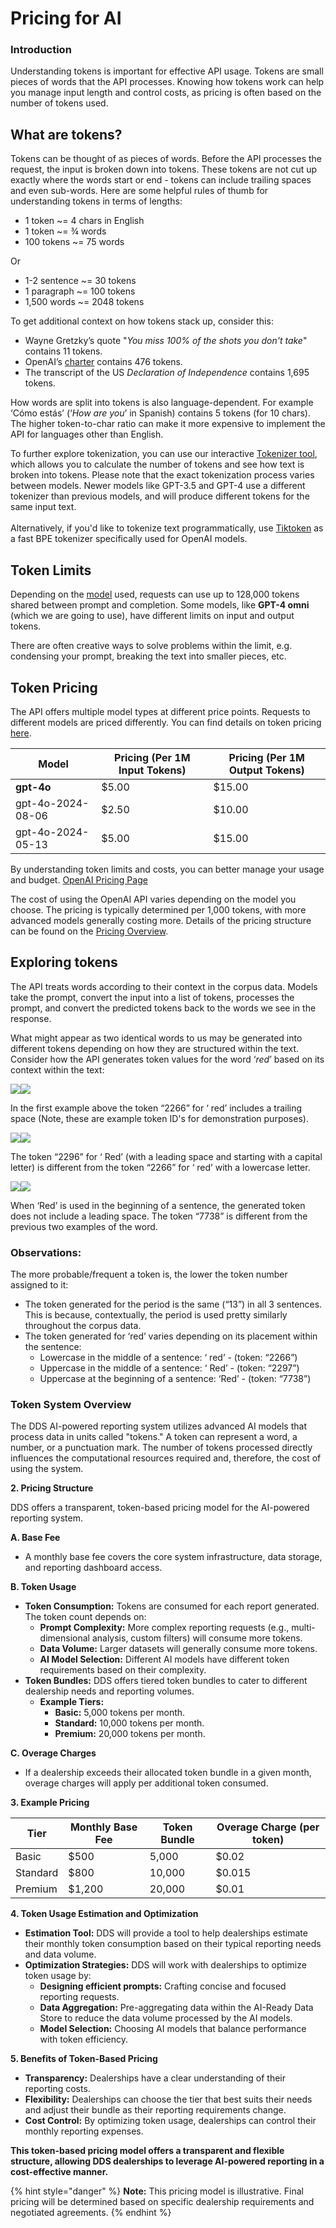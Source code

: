 # Pricing for AI

### Introduction

Understanding tokens is important for effective API usage. Tokens are small pieces of words that the API processes. Knowing how tokens work can help you manage input length and control costs, as pricing is often based on the number of tokens used.

## What are tokens? <a href="#h_4ae02e0c88" id="h_4ae02e0c88"></a>

Tokens can be thought of as pieces of words. Before the API processes the request, the input is broken down into tokens. These tokens are not cut up exactly where the words start or end - tokens can include trailing spaces and even sub-words. Here are some helpful rules of thumb for understanding tokens in terms of lengths:

* 1 token \~= 4 chars in English
* 1 token \~= ¾ words
* 100 tokens \~= 75 words

Or

* 1-2 sentence \~= 30 tokens
* 1 paragraph \~= 100 tokens
* 1,500 words \~= 2048 tokens

To get additional context on how tokens stack up, consider this:

* Wayne Gretzky’s quote "_You miss 100% of the shots you don't take_" contains 11 tokens.
* OpenAI’s [charter](https://openai.com/charter/) contains 476 tokens.
* The transcript of the US _Declaration of Independence_ contains 1,695 tokens.

How words are split into tokens is also language-dependent. For example ‘Cómo estás’ (‘_How are you_’ in Spanish) contains 5 tokens (for 10 chars). The higher token-to-char ratio can make it more expensive to implement the API for languages other than English.

To further explore tokenization, you can use our interactive [Tokenizer tool](https://platform.openai.com/tokenizer), which allows you to calculate the number of tokens and see how text is broken into tokens. Please note that the exact tokenization process varies between models. Newer models like GPT-3.5 and GPT-4 use a different tokenizer than previous models, and will produce different tokens for the same input text.\
​\
Alternatively, if you'd like to tokenize text programmatically, use [Tiktoken](https://github.com/openai/tiktoken) as a fast BPE tokenizer specifically used for OpenAI models.

## Token Limits <a href="#h_051eb08805" id="h_051eb08805"></a>

Depending on the [model](https://beta.openai.com/docs/engines/gpt-3) used, requests can use up to 128,000 tokens shared between prompt and completion. Some models, like **GPT-4 omni** (which we are going to use), have different limits on input and output tokens.

There are often creative ways to solve problems within the limit, e.g. condensing your prompt, breaking the text into smaller pieces, etc.

## Token Pricing <a href="#h_4f7e925c57" id="h_4f7e925c57"></a>

The API offers multiple model types at different price points. Requests to different models are priced differently. You can find details on token pricing [here](https://openai.com/pricing).

| Model             | Pricing (Per 1M Input Tokens) | Pricing (Per 1M Output Tokens) |
| ----------------- | ----------------------------- | ------------------------------ |
| **gpt-4o**        | $5.00                         | $15.00                         |
| gpt-4o-2024-08-06 | $2.50                         | $10.00                         |
| gpt-4o-2024-05-13 | $5.00                         | $15.00                         |

By understanding token limits and costs, you can better manage your usage and budget. [OpenAI Pricing Page](https://openai.com/pricing)

The cost of using the OpenAI API varies depending on the model you choose. The pricing is typically determined per 1,000 tokens, with more advanced models generally costing more. Details of the pricing structure can be found on the [Pricing Overview](https://openai.com/pricing).

## Exploring tokens <a href="#h_cd01d4bb9a" id="h_cd01d4bb9a"></a>

The API treats words according to their context in the corpus data. Models take the prompt, convert the input into a list of tokens, processes the prompt, and convert the predicted tokens back to the words we see in the response.

What might appear as two identical words to us may be generated into different tokens depending on how they are structured within the text. Consider how the API generates token values for the word ‘_red_’ based on its context within the text:

[![](https://openai.intercom-attachments-7.com/i/o/338216191/4e307d0bafbd18f842bd6398/v\_Sp27FQeadYK4lYgk8CA\_l2mR70v-WSOUyXfjjpPj\_Ny9Dc8RRWnxon4o\_ct59dqOgPY\_5D88puOFdquuKueWRsD8sM9DSB7yBntE3KqnrMPhHR91BHClTFTnab3u6i7p051PF4?expires=1723714200\&signature=7ea2a06abe119a1ae8208760b41c9a586537b13a31d3d70f6f8dd9513b13ce84)](https://openai.intercom-attachments-7.com/i/o/338216191/4e307d0bafbd18f842bd6398/v\_Sp27FQeadYK4lYgk8CA\_l2mR70v-WSOUyXfjjpPj\_Ny9Dc8RRWnxon4o\_ct59dqOgPY\_5D88puOFdquuKueWRsD8sM9DSB7yBntE3KqnrMPhHR91BHClTFTnab3u6i7p051PF4?expires=1723714200\&signature=7ea2a06abe119a1ae8208760b41c9a586537b13a31d3d70f6f8dd9513b13ce84)[![](https://openai.intercom-attachments-7.com/i/o/338216193/b54fce4d5b63bdd6fad53f1a/\_Q6XzFgIIAIDmUVdCFHF1vGyic8hG61Pc-3eOIAtOG29qBxEgXsUzCOm\_k2xIn2UfrV9PPCIBuz6YOcPYru\_ssvFZymE8ijKKxxHNEZd8Wx-BwimhfXXNipF6TXm2-Xy3grlXYwO?expires=1723714200\&signature=1cfd10e8eccafdd1a3f8fb0798e40cb77fbdd0343c4bed53618dade950277e10)](https://openai.intercom-attachments-7.com/i/o/338216193/b54fce4d5b63bdd6fad53f1a/\_Q6XzFgIIAIDmUVdCFHF1vGyic8hG61Pc-3eOIAtOG29qBxEgXsUzCOm\_k2xIn2UfrV9PPCIBuz6YOcPYru\_ssvFZymE8ijKKxxHNEZd8Wx-BwimhfXXNipF6TXm2-Xy3grlXYwO?expires=1723714200\&signature=1cfd10e8eccafdd1a3f8fb0798e40cb77fbdd0343c4bed53618dade950277e10)

In the first example above the token “2266” for ‘ red’ includes a trailing space (Note, these are example token ID's for demonstration purposes).

[![](https://openai.intercom-attachments-7.com/i/o/338216196/ed6e3be8fe0db30a33e87555/vvmePo3aWbhExL36QLsDYXe8OaeFvzeqEj4zqXqRGV-5xFA6W8zXu1QQMvsMlycoje4OJPCuA1YMLpokaAvaVH\_CXzWuZInVhCE4wByMEiakQ9HObxECfbo36pKASPtKndcxgPd-?expires=1723714200\&signature=4e10312da58081b11aff29d2579f9e2ac02bdd9a396ed0a643024d7d8cd5970b)](https://openai.intercom-attachments-7.com/i/o/338216196/ed6e3be8fe0db30a33e87555/vvmePo3aWbhExL36QLsDYXe8OaeFvzeqEj4zqXqRGV-5xFA6W8zXu1QQMvsMlycoje4OJPCuA1YMLpokaAvaVH\_CXzWuZInVhCE4wByMEiakQ9HObxECfbo36pKASPtKndcxgPd-?expires=1723714200\&signature=4e10312da58081b11aff29d2579f9e2ac02bdd9a396ed0a643024d7d8cd5970b)[![](https://openai.intercom-attachments-7.com/i/o/338216199/2b15ca3d4d001150fbfff37d/lRvNrEim9UIXmL5j6ahrf2Mcb46uTyMyoL66xygd2GYFJeP4o0DjyBg2B3lIXnZhd1GuWnqIQWJDJ7yrjSzX8JCNMnJ24BJ\_Yfy5CLqbFny6Kns4kVIA2ofPhDBq\_AYVyhU2ELrx?expires=1723714200\&signature=b41b88b894b7cfe946cb23569603c4fc74aa2bfe05280faffd3904df88dfcb9c)](https://openai.intercom-attachments-7.com/i/o/338216199/2b15ca3d4d001150fbfff37d/lRvNrEim9UIXmL5j6ahrf2Mcb46uTyMyoL66xygd2GYFJeP4o0DjyBg2B3lIXnZhd1GuWnqIQWJDJ7yrjSzX8JCNMnJ24BJ\_Yfy5CLqbFny6Kns4kVIA2ofPhDBq\_AYVyhU2ELrx?expires=1723714200\&signature=b41b88b894b7cfe946cb23569603c4fc74aa2bfe05280faffd3904df88dfcb9c)

The token “2296” for ‘ Red’ (with a leading space and starting with a capital letter) is different from the token “2266” for ‘ red’ with a lowercase letter.

[![](https://openai.intercom-attachments-7.com/i/o/338216200/2d91432dfaeceb293e6ede20/4P-Lfk9pc5SwjUw0PqcOrCmT2Tyo1KE86v\_xseULCBSbqXA7k2JVEvFMD3ZVu7PxAq0zFf1xV74r3eoou2RONtvZnxAQjHYig1iXYK98up5c-c1lJrMn-N9uxkCHl3MU3ilc8TTa?expires=1723714200\&signature=6efd4501ff6755906acc060d6259d4be591ecc79df5be2c0ad7c45778949bcb8)](https://openai.intercom-attachments-7.com/i/o/338216200/2d91432dfaeceb293e6ede20/4P-Lfk9pc5SwjUw0PqcOrCmT2Tyo1KE86v\_xseULCBSbqXA7k2JVEvFMD3ZVu7PxAq0zFf1xV74r3eoou2RONtvZnxAQjHYig1iXYK98up5c-c1lJrMn-N9uxkCHl3MU3ilc8TTa?expires=1723714200\&signature=6efd4501ff6755906acc060d6259d4be591ecc79df5be2c0ad7c45778949bcb8)[![](https://openai.intercom-attachments-7.com/i/o/338216202/3481dde46b5529218ef737ab/tWm5ZRDcO4XniG3GnopnJ1lvrKoCxU75Pea3H2Qd8MyGHr-w6Brv4ITnbqpP229XFvz\_7m1zOcJnYR0ZXWXlZAJ0x-XUcWucTa3qmcAy5\_heEK8NXABMIbmshRNiQjdM5qbbGNg0?expires=1723714200\&signature=6584cea2877fed85422d684c3c4e334d96473a7b0ad5ac9f5ed8cb43ae80d869)](https://openai.intercom-attachments-7.com/i/o/338216202/3481dde46b5529218ef737ab/tWm5ZRDcO4XniG3GnopnJ1lvrKoCxU75Pea3H2Qd8MyGHr-w6Brv4ITnbqpP229XFvz\_7m1zOcJnYR0ZXWXlZAJ0x-XUcWucTa3qmcAy5\_heEK8NXABMIbmshRNiQjdM5qbbGNg0?expires=1723714200\&signature=6584cea2877fed85422d684c3c4e334d96473a7b0ad5ac9f5ed8cb43ae80d869)

When ‘Red’ is used in the beginning of a sentence, the generated token does not include a leading space. The token “7738” is different from the previous two examples of the word.

### Observations: <a href="#h_34f2b50bab" id="h_34f2b50bab"></a>

The more probable/frequent a token is, the lower the token number assigned to it:

* The token generated for the period is the same (“13”) in all 3 sentences. This is because, contextually, the period is used pretty similarly throughout the corpus data.
* The token generated for ‘red’ varies depending on its placement within the sentence:
  * Lowercase in the middle of a sentence: ‘ red’ - (token: “2266”)
  * Uppercase in the middle of a sentence: ‘ Red’ - (token: “2297”)
  * Uppercase at the beginning of a sentence: ‘Red’ - (token: “7738”)

### **Token System Overview**

The DDS AI-powered reporting system utilizes advanced AI models that process data in units called "tokens." A token can represent a word, a number, or a punctuation mark. The number of tokens processed directly influences the computational resources required and, therefore, the cost of using the system.

**2. Pricing Structure**

DDS offers a transparent, token-based pricing model for the AI-powered reporting system.

**A. Base Fee**

* A monthly base fee covers the core system infrastructure, data storage, and reporting dashboard access.

**B. Token Usage**

* **Token Consumption:** Tokens are consumed for each report generated. The token count depends on:
  * **Prompt Complexity:** More complex reporting requests (e.g., multi-dimensional analysis, custom filters) will consume more tokens.
  * **Data Volume:** Larger datasets will generally consume more tokens.
  * **AI Model Selection:** Different AI models have different token requirements based on their complexity.
* **Token Bundles:** DDS offers tiered token bundles to cater to different dealership needs and reporting volumes.
  * **Example Tiers:**
    * **Basic:** 5,000 tokens per month.
    * **Standard:** 10,000 tokens per month.
    * **Premium:** 20,000 tokens per month.

**C. Overage Charges**

* If a dealership exceeds their allocated token bundle in a given month, overage charges will apply per additional token consumed.

**3. Example Pricing**

| Tier     | Monthly Base Fee | Token Bundle | Overage Charge (per token) |
| -------- | ---------------- | ------------ | -------------------------- |
| Basic    | $500             | 5,000        | $0.02                      |
| Standard | $800             | 10,000       | $0.015                     |
| Premium  | $1,200           | 20,000       | $0.01                      |

**4. Token Usage Estimation and Optimization**

* **Estimation Tool:** DDS will provide a tool to help dealerships estimate their monthly token consumption based on their typical reporting needs and data volume.
* **Optimization Strategies:** DDS will work with dealerships to optimize token usage by:
  * **Designing efficient prompts:** Crafting concise and focused reporting requests.
  * **Data Aggregation:** Pre-aggregating data within the AI-Ready Data Store to reduce the data volume processed by the AI models.
  * **Model Selection:** Choosing AI models that balance performance with token efficiency.

**5. Benefits of Token-Based Pricing**

* **Transparency:** Dealerships have a clear understanding of their reporting costs.
* **Flexibility:** Dealerships can choose the tier that best suits their needs and adjust their bundle as their reporting requirements change.
* **Cost Control:** By optimizing token usage, dealerships can control their monthly reporting expenses.

**This token-based pricing model offers a transparent and flexible structure, allowing DDS dealerships to leverage AI-powered reporting in a cost-effective manner.**

{% hint style="danger" %}
&#x20;**Note:** This pricing model is illustrative. Final pricing will be determined based on specific dealership requirements and negotiated agreements.
{% endhint %}
